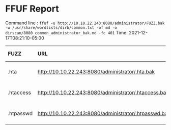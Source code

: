 # FFUF Report

  Command line : `ffuf -u http://10.10.22.243:8080/administrator/FUZZ.bak -w /usr/share/wordlists/dirb/common.txt -of md -o dirscan/8080_common_administrator_bak.md -fc 401`
  Time: 2021-12-17T08:21:10-05:00

  | FUZZ | URL | Redirectlocation | Position | Status Code | Content Length | Content Words | Content Lines | Content Type | ResultFile |
  | :- | :-- | :--------------- | :---- | :------- | :---------- | :------------- | :------------ | :--------- | :----------- |
  | .hta | http://10.10.22.243:8080/administrator/.hta.bak |  | 11 | 403 | 279 | 20 | 10 | text/html; charset=iso-8859-1 |  |
  | .htaccess | http://10.10.22.243:8080/administrator/.htaccess.bak |  | 12 | 403 | 279 | 20 | 10 | text/html; charset=iso-8859-1 |  |
  | .htpasswd | http://10.10.22.243:8080/administrator/.htpasswd.bak |  | 13 | 403 | 279 | 20 | 10 | text/html; charset=iso-8859-1 |  |
  
